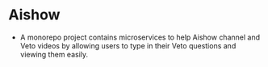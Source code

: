 # Aishow
- A monorepo project contains microservices to help Aishow channel and Veto videos by allowing users to type in their Veto questions and viewing them easily.
